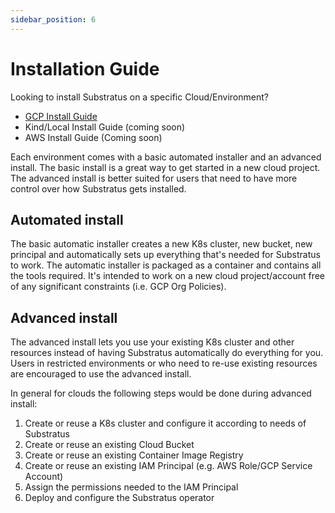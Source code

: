 ```yaml
---
sidebar_position: 6
---
```


# Installation Guide

Looking to install Substratus on a specific Cloud/Environment?

- [GCP Install Guide](./gcp.md)
- Kind/Local Install Guide (coming soon)
- AWS Install Guide (Coming soon)

Each environment comes with a basic automated installer and an advanced install.
The basic install is a great way to get started in a new cloud project. The advanced
install is better suited for users that need to have more control over how Substratus
gets installed.

## Automated install
The basic automatic installer creates a new K8s cluster, new bucket, new principal and automatically
sets up everything that's needed for Substratus to work. The automatic installer is packaged
as a container and contains all the tools required. It's intended to work on a new cloud
project/account free of any significant constraints (i.e. GCP Org Policies).

## Advanced install
The advanced install lets you use your existing K8s cluster and other resources instead
of having Substratus automatically do everything for you. Users in restricted environments
or who need to re-use existing resources are encouraged to use the advanced install.

In general for clouds the following steps would be done during advanced install:
1. Create or reuse a K8s cluster and configure it according to needs of Substratus
2. Create or reuse an existing Cloud Bucket
3. Create or reuse an existing Container Image Registry
4. Create or reuse an existing IAM Principal (e.g. AWS Role/GCP Service Account)
5. Assign the permissions needed to the IAM Principal
6. Deploy and configure the Substratus operator
